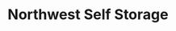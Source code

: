 ---
title: "Northwest Self Storage"
url: /gladstone/northwest-self-storage/
shop: storage rental
---